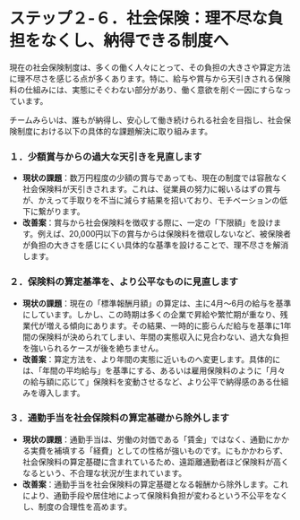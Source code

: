 
# ステップ２-６．社会保険：理不尽な負担をなくし、納得できる制度へ

現在の社会保険制度は、多くの働く人々にとって、その負担の大きさや算定方法に理不尽さを感じる点が多くあります。特に、給与や賞与から天引きされる保険料の仕組みには、実態にそぐわない部分があり、働く意欲を削ぐ一因にすらなっています。

チームみらいは、誰もが納得し、安心して働き続けられる社会を目指し、社会保険制度における以下の具体的な課題解決に取り組みます。

### １．少額賞与からの過大な天引きを見直します

*   **現状の課題**：数万円程度の少額の賞与であっても、現在の制度では容赦なく社会保険料が天引きされます。これは、従業員の努力に報いるはずの賞与が、かえって手取りを不当に減らす結果を招いており、モチベーションの低下に繋がります。
*   **改善案**：賞与から社会保険料を徴収する際に、一定の「下限額」を設けます。例えば、20,000円以下の賞与からは保険料を徴収しないなど、被保険者が負担の大きさを感じにくい具体的な基準を設けることで、理不尽さを解消します。

### ２．保険料の算定基準を、より公平なものに見直します

*   **現状の課題**：現在の「標準報酬月額」の算定は、主に4月〜6月の給与を基準にしています。しかし、この時期は多くの企業で昇給や繁忙期が重なり、残業代が増える傾向にあります。その結果、一時的に膨らんだ給与を基準に1年間の保険料が決められてしまい、年間の実態収入に見合わない、過大な負担を強いられるケースが後を絶ちません。
*   **改善案**：算定方法を、より年間の実態に近いものへ変更します。具体的には、「年間の平均給与」を基準にする、あるいは雇用保険料のように「月々の給与額に応じて」保険料を変動させるなど、より公平で納得感のある仕組みを導入します。

### ３．通勤手当を社会保険料の算定基礎から除外します

*   **現状の課題**：通勤手当は、労働の対価である「賃金」ではなく、通勤にかかる実費を補填する「経費」としての性格が強いものです。にもかかわらず、社会保険料の算定基礎に含まれているため、遠距離通勤者ほど保険料が高くなるという、不合理な状況が生まれています。
*   **改善案**：通勤手当を社会保険料の算定基礎となる報酬から除外します。これにより、通勤手段や居住地によって保険料負担が変わるという不公平をなくし、制度の合理性を高めます。
